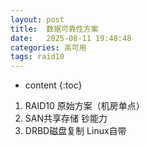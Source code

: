 ```yaml
---
layout: post
title:  数据可靠性方案
date:   2025-08-11 19:48:48
categories: 高可用
tags: raid10
---
```


* content
{:toc}

1. RAID10 原始方案（机房单点）
2. SAN共享存储 钞能力
3. DRBD磁盘复制 Linux自带

